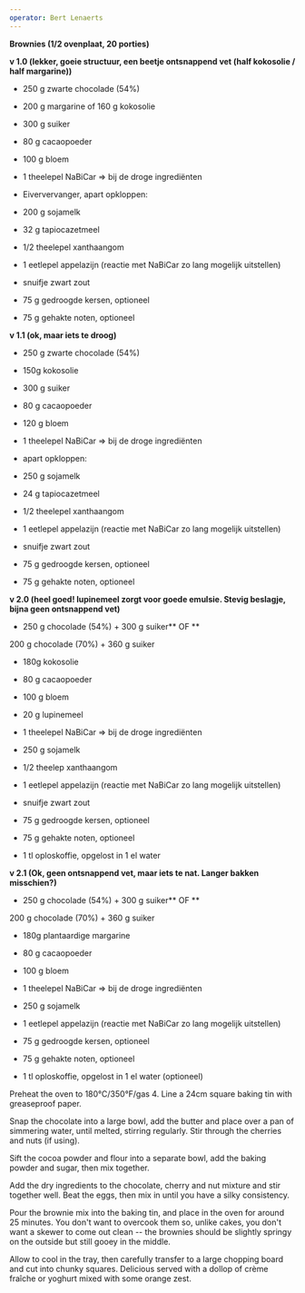 ```yaml
---
operator: Bert Lenaerts
---
```


**Brownies (1/2 ovenplaat, 20 porties)**

**v 1.0 (lekker, goeie structuur, een beetje ontsnappend vet (half
kokosolie / half margarine))**

-   250 g zwarte chocolade (54%)

-   200 g margarine of 160 g kokosolie

-   300 g suiker

-   80 g cacaopoeder

-   100 g bloem

-   1 theelepel NaBiCar =\> bij de droge ingrediënten

-   Eiververvanger, apart opkloppen:

-   200 g sojamelk

-   32 g tapiocazetmeel

-   1/2 theelepel xanthaangom

-   1 eetlepel appelazijn (reactie met NaBiCar zo lang mogelijk
    uitstellen)

-   snuifje zwart zout

-   75 g gedroogde kersen, optioneel

-   75 g gehakte noten, optioneel

**v 1.1 (ok, maar iets te droog)**

-   250 g zwarte chocolade (54%)

-   150g kokosolie

-   300 g suiker

-   80 g cacaopoeder

-   120 g bloem

-   1 theelepel NaBiCar =\> bij de droge ingrediënten

-   apart opkloppen:

-   250 g sojamelk

-   24 g tapiocazetmeel

-   1/2 theelepel xanthaangom

-   1 eetlepel appelazijn (reactie met NaBiCar zo lang mogelijk
    uitstellen)

-   snuifje zwart zout

-   75 g gedroogde kersen, optioneel

-   75 g gehakte noten, optioneel

**v 2.0 (heel goed! lupinemeel zorgt voor goede emulsie. Stevig
beslagje, bijna geen ontsnappend vet)**

-   250 g chocolade (54%) + 300 g suiker** OF **

200 g chocolade (70%) + 360 g suiker

-   180g kokosolie

-   80 g cacaopoeder

-   100 g bloem

-   20 g lupinemeel

-   1 theelepel NaBiCar =\> bij de droge ingrediënten

-   250 g sojamelk

-   1/2 theelep xanthaangom

-   1 eetlepel appelazijn (reactie met NaBiCar zo lang mogelijk
    uitstellen)

-   snuifje zwart zout

-   75 g gedroogde kersen, optioneel

-   75 g gehakte noten, optioneel

-   1 tl oploskoffie, opgelost in 1 el water

**v 2.1 (Ok, geen ontsnappend vet, maar iets te nat. Langer bakken
misschien?)**

-   250 g chocolade (54%) + 300 g suiker** OF **

200 g chocolade (70%) + 360 g suiker

-   180g plantaardige margarine

-   80 g cacaopoeder

-   100 g bloem

-   1 theelepel NaBiCar =\> bij de droge ingrediënten

-   250 g sojamelk

-   1 eetlepel appelazijn (reactie met NaBiCar zo lang mogelijk
    uitstellen)

-   75 g gedroogde kersen, optioneel

-   75 g gehakte noten, optioneel

-   1 tl oploskoffie, opgelost in 1 el water (optioneel)

Preheat the oven to 180°C/350°F/gas 4. Line a 24cm square baking tin
with greaseproof paper.

Snap the chocolate into a large bowl, add the butter and place over a
pan of simmering water, until melted, stirring regularly. Stir through
the cherries and nuts (if using).

Sift the cocoa powder and flour into a separate bowl, add the baking
powder and sugar, then mix together.

Add the dry ingredients to the chocolate, cherry and nut mixture and
stir together well. Beat the eggs, then mix in until you have a silky
consistency.

Pour the brownie mix into the baking tin, and place in the oven for
around 25 minutes. You don't want to overcook them so, unlike cakes, you
don't want a skewer to come out clean -- the brownies should be slightly
springy on the outside but still gooey in the middle.

Allow to cool in the tray, then carefully transfer to a large chopping
board and cut into chunky squares. Delicious served with a dollop of
crème fraîche or yoghurt mixed with some orange zest.
